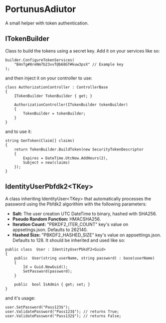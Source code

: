 # PortunusAdiutor
A small helper with token authentication.

## ITokenBuilder
Class to build the tokens using a secret key.
Add it on your services like so:
```
builder.ConfigureTokenServices(
	"B4nTg#8reNm7b23vvT@b68GT#kuw3psX" // Example key
);
```
and then inject it on your controller to use:
```
class AuthorizationController : ControllerBase
{
	ITokenBuilder TokenBuilder { get; }

	AuthorizationController(ITokenBuilder tokenBuilder)
	{
		TokenBuilder = tokenBuilder;
	}
}
```
and to use it:
```
string GenToken(Claim[] claims)
{
	return TokenBuilder.BuildToken(new SecurityTokenDescriptor
	{
		Expires = DateTime.UtcNow.AddHours(2),
		Subject = new(claims)
	});
}
```
## IdentityUserPbfdk2\<TKey>
A class inheriting IdentityUser\<TKey> that automatically processes the password using the Pbfdk2 algorithim with the following parameters:
 -  **Salt:** The user creation UTC DateTime to binary, hashed with SHA256.
 -  **Pseudo Random Function:** HMACSHA256.
 -  **Iteration Count:** "PBKDF2_ITER_COUNT" key's value on appsetings.json. Defaults to 262140.
 -  **Hashed Size:** "PBKDF2_HASHED_SIZE" key's value on appsettings.json. Defaults to 128.
It should be inherited and used like so:
```
public class  User : IdentityUserPbkdf2<Guid>
{
	public  User(string userName, string password) : base(userName)
	{
		Id = Guid.NewGuid();
		SetPassword(password);
	}

	public  bool IsAdmin { get; set; }
}
```
and it's usage:
```
user.SetPassword("Pass123$");
user.ValidatePassword("Pass123$"); // returns True;
user.ValidatePassword("Pass132$"); // returns False;
```